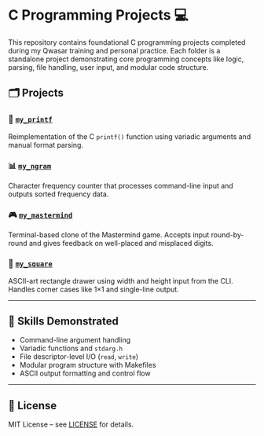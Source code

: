 # C Programming Projects 💻

This repository contains foundational C programming projects completed during my Qwasar training and personal practice. Each folder is a standalone project demonstrating core programming concepts like logic, parsing, file handling, user input, and modular code structure.

## 🗂️ Projects

### 🔧 [`my_printf`](./my_printf/)
Reimplementation of the C `printf()` function using variadic arguments and manual format parsing.

### 📊 [`my_ngram`](./my_ngram/)
Character frequency counter that processes command-line input and outputs sorted frequency data.

### 🎮 [`my_mastermind`](./my_mastermind/)
Terminal-based clone of the Mastermind game. Accepts input round-by-round and gives feedback on well-placed and misplaced digits.

### 🧱 [`my_square`](./my_square/)
ASCII-art rectangle drawer using width and height input from the CLI. Handles corner cases like 1×1 and single-line output.

---

## 🧠 Skills Demonstrated

- Command-line argument handling
- Variadic functions and `stdarg.h`
- File descriptor-level I/O (`read`, `write`)
- Modular program structure with Makefiles
- ASCII output formatting and control flow

---

## 📜 License

MIT License – see [LICENSE](./LICENSE) for details.
